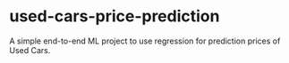 # used-cars-price-prediction
A simple end-to-end ML project to use regression for prediction prices of Used Cars.
